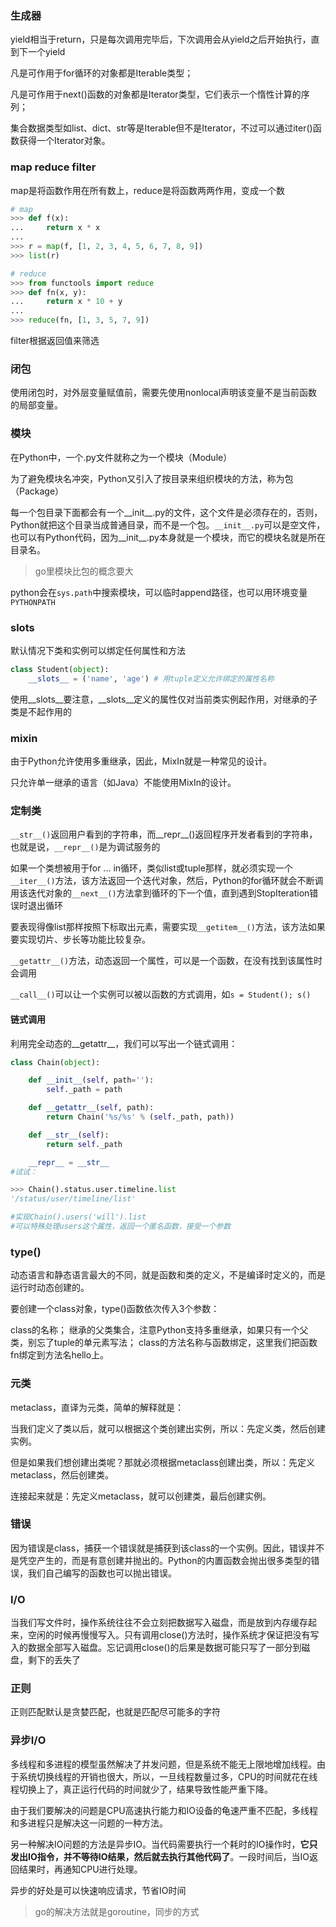 ### 生成器

yield相当于return，只是每次调用完毕后，下次调用会从yield之后开始执行，直到下一个yield

凡是可作用于for循环的对象都是Iterable类型；

凡是可作用于next()函数的对象都是Iterator类型，它们表示一个惰性计算的序列；

集合数据类型如list、dict、str等是Iterable但不是Iterator，不过可以通过iter()函数获得一个Iterator对象。

### map reduce filter

map是将函数作用在所有数上，reduce是将函数两两作用，变成一个数

```python
# map
>>> def f(x):
...     return x * x
...
>>> r = map(f, [1, 2, 3, 4, 5, 6, 7, 8, 9])
>>> list(r)

# reduce
>>> from functools import reduce
>>> def fn(x, y):
...     return x * 10 + y
...
>>> reduce(fn, [1, 3, 5, 7, 9])
```

filter根据返回值来筛选

### 闭包

使用闭包时，对外层变量赋值前，需要先使用nonlocal声明该变量不是当前函数的局部变量。

### 模块

在Python中，一个.py文件就称之为一个模块（Module）

为了避免模块名冲突，Python又引入了按目录来组织模块的方法，称为包（Package）

每一个包目录下面都会有一个__init__.py的文件，这个文件是必须存在的，否则，Python就把这个目录当成普通目录，而不是一个包。`__init__.py`可以是空文件，也可以有Python代码，因为__init__.py本身就是一个模块，而它的模块名就是所在目录名。

>go里模块比包的概念要大

python会在`sys.path`中搜索模块，可以临时append路径，也可以用环境变量`PYTHONPATH`

### __slots__

默认情况下类和实例可以绑定任何属性和方法
```py
class Student(object):
    __slots__ = ('name', 'age') # 用tuple定义允许绑定的属性名称
```
使用__slots__要注意，__slots__定义的属性仅对当前类实例起作用，对继承的子类是不起作用的

### mixin

由于Python允许使用多重继承，因此，MixIn就是一种常见的设计。

只允许单一继承的语言（如Java）不能使用MixIn的设计。

### 定制类

`__str__()`返回用户看到的字符串，而__repr__()返回程序开发者看到的字符串，也就是说，`__repr__()`是为调试服务的

如果一个类想被用于for ... in循环，类似list或tuple那样，就必须实现一个`__iter__()`方法，该方法返回一个迭代对象，然后，Python的for循环就会不断调用该迭代对象的`__next__()`方法拿到循环的下一个值，直到遇到StopIteration错误时退出循环

要表现得像list那样按照下标取出元素，需要实现`__getitem__()`方法，该方法如果要实现切片、步长等功能比较复杂。

`__getattr__()`方法，动态返回一个属性，可以是一个函数，在没有找到该属性时会调用

`__call__()`可以让一个实例可以被以函数的方式调用，如`s = Student(); s()`

#### 链式调用

利用完全动态的__getattr__，我们可以写出一个链式调用：
```py
class Chain(object):

    def __init__(self, path=''):
        self._path = path

    def __getattr__(self, path):
        return Chain('%s/%s' % (self._path, path))

    def __str__(self):
        return self._path

    __repr__ = __str__
#试试：

>>> Chain().status.user.timeline.list
'/status/user/timeline/list'

#实现Chain().users('will').list
#可以特殊处理users这个属性，返回一个匿名函数，接受一个参数
```

### type()

动态语言和静态语言最大的不同，就是函数和类的定义，不是编译时定义的，而是运行时动态创建的。

要创建一个class对象，type()函数依次传入3个参数：

class的名称；
继承的父类集合，注意Python支持多重继承，如果只有一个父类，别忘了tuple的单元素写法；
class的方法名称与函数绑定，这里我们把函数fn绑定到方法名hello上。

### 元类

metaclass，直译为元类，简单的解释就是：

当我们定义了类以后，就可以根据这个类创建出实例，所以：先定义类，然后创建实例。

但是如果我们想创建出类呢？那就必须根据metaclass创建出类，所以：先定义metaclass，然后创建类。

连接起来就是：先定义metaclass，就可以创建类，最后创建实例。

### 错误

因为错误是class，捕获一个错误就是捕获到该class的一个实例。因此，错误并不是凭空产生的，而是有意创建并抛出的。Python的内置函数会抛出很多类型的错误，我们自己编写的函数也可以抛出错误。

### I/O

当我们写文件时，操作系统往往不会立刻把数据写入磁盘，而是放到内存缓存起来，空闲的时候再慢慢写入。只有调用close()方法时，操作系统才保证把没有写入的数据全部写入磁盘。忘记调用close()的后果是数据可能只写了一部分到磁盘，剩下的丢失了

### 正则

正则匹配默认是贪婪匹配，也就是匹配尽可能多的字符

### 异步I/O

多线程和多进程的模型虽然解决了并发问题，但是系统不能无上限地增加线程。由于系统切换线程的开销也很大，所以，一旦线程数量过多，CPU的时间就花在线程切换上了，真正运行代码的时间就少了，结果导致性能严重下降。

由于我们要解决的问题是CPU高速执行能力和IO设备的龟速严重不匹配，多线程和多进程只是解决这一问题的一种方法。

另一种解决IO问题的方法是异步IO。当代码需要执行一个耗时的IO操作时，**它只发出IO指令，并不等待IO结果，然后就去执行其他代码了**。一段时间后，当IO返回结果时，再通知CPU进行处理。

异步的好处是可以快速响应请求，节省IO时间

>go的解决方法就是goroutine，同步的方式